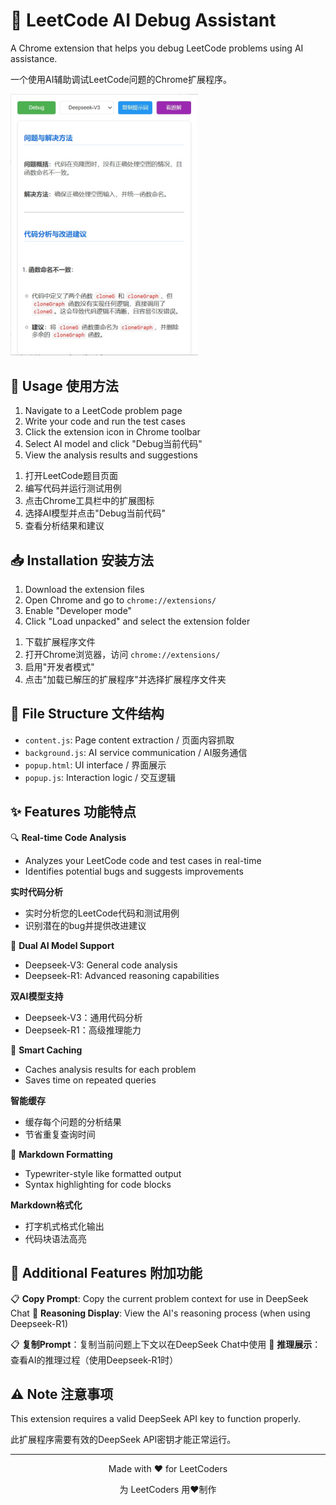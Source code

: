 # 🚀 LeetCode AI Debug Assistant

A Chrome extension that helps you debug LeetCode problems using AI assistance.

一个使用AI辅助调试LeetCode问题的Chrome扩展程序。

<img src="./images/pic1.png" width="300" alt="Extension Screenshot">

## 🎯 Usage 使用方法

1. Navigate to a LeetCode problem page
2. Write your code and run the test cases
3. Click the extension icon in Chrome toolbar
4. Select AI model and click "Debug当前代码"
5. View the analysis results and suggestions

<!-- 分隔两个列表 -->

1. 打开LeetCode题目页面
2. 编写代码并运行测试用例
3. 点击Chrome工具栏中的扩展图标
4. 选择AI模型并点击"Debug当前代码"
5. 查看分析结果和建议

## 📥 Installation 安装方法

1. Download the extension files
2. Open Chrome and go to `chrome://extensions/`
3. Enable "Developer mode"
4. Click "Load unpacked" and select the extension folder

<!-- 分隔两个列表 -->

1. 下载扩展程序文件
2. 打开Chrome浏览器，访问 `chrome://extensions/`
3. 启用"开发者模式"
4. 点击"加载已解压的扩展程序"并选择扩展程序文件夹

## 📁 File Structure 文件结构

- `content.js`: Page content extraction / 页面内容抓取
- `background.js`: AI service communication / AI服务通信 
- `popup.html`: UI interface / 界面展示
- `popup.js`: Interaction logic / 交互逻辑

## ✨ Features 功能特点

🔍 **Real-time Code Analysis** 
- Analyzes your LeetCode code and test cases in real-time
- Identifies potential bugs and suggests improvements
  
**实时代码分析**
- 实时分析您的LeetCode代码和测试用例
- 识别潜在的bug并提供改进建议

🤖 **Dual AI Model Support**
- Deepseek-V3: General code analysis
- Deepseek-R1: Advanced reasoning capabilities
  
**双AI模型支持**
- Deepseek-V3：通用代码分析
- Deepseek-R1：高级推理能力

💾 **Smart Caching**
- Caches analysis results for each problem
- Saves time on repeated queries
  
**智能缓存**
- 缓存每个问题的分析结果
- 节省重复查询时间

📝 **Markdown Formatting**
- Typewriter-style like formatted output
- Syntax highlighting for code blocks
  
**Markdown格式化**
- 打字机式格式化输出
- 代码块语法高亮

## 🎨 Additional Features 附加功能

📋 **Copy Prompt**: Copy the current problem context for use in DeepSeek Chat
🧠 **Reasoning Display**: View the AI's reasoning process (when using Deepseek-R1)

📋 **复制Prompt**：复制当前问题上下文以在DeepSeek Chat中使用
🧠 **推理展示**：查看AI的推理过程（使用Deepseek-R1时）

## ⚠️ Note 注意事项

This extension requires a valid DeepSeek API key to function properly.

此扩展程序需要有效的DeepSeek API密钥才能正常运行。

---

<p align="center">Made with ❤️ for LeetCoders</p>
<p align="center">为 LeetCoders 用❤️制作</p> 